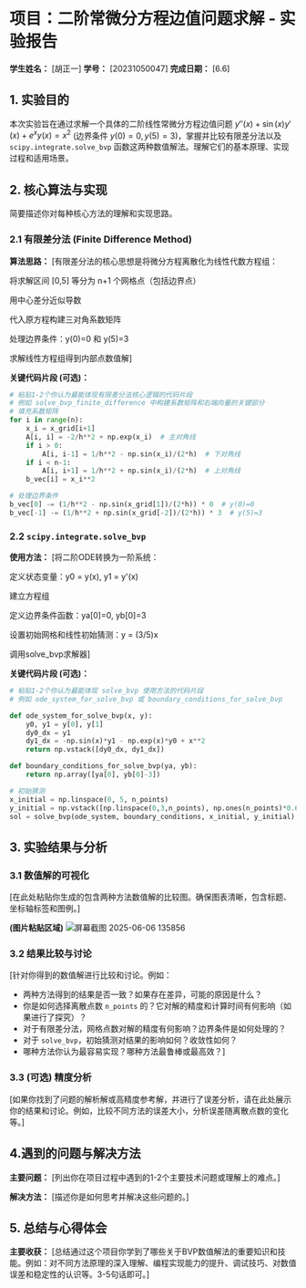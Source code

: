 # 项目：二阶常微分方程边值问题求解 - 实验报告

**学生姓名：** [胡正一]
**学号：** [20231050047]
**完成日期：** [6.6]

## 1. 实验目的

本次实验旨在通过求解一个具体的二阶线性常微分方程边值问题 $y''(x) + \sin(x) y'(x) + e^x y(x) = x^2$ (边界条件 $y(0)=0, y(5)=3$)，掌握并比较有限差分法以及 `scipy.integrate.solve_bvp` 函数这两种数值解法。理解它们的基本原理、实现过程和适用场景。

## 2. 核心算法与实现

简要描述你对每种核心方法的理解和实现思路。

### 2.1 有限差分法 (Finite Difference Method)

**算法思路：**
[有限差分法的核心思想是将微分方程离散化为线性代数方程组：

将求解区间 [0,5] 等分为 n+1 个网格点（包括边界点）

用中心差分近似导数

代入原方程构建三对角系数矩阵

处理边界条件：y(0)=0 和 y(5)=3

求解线性方程组得到内部点数值解]

**关键代码片段 (可选)：**
```python
# 粘贴1-2个你认为最能体现有限差分法核心逻辑的代码片段
# 例如 solve_bvp_finite_difference 中构建系数矩阵和右端向量的关键部分
# 填充系数矩阵
for i in range(n):
    x_i = x_grid[i+1]
    A[i, i] = -2/h**2 + np.exp(x_i)  # 主对角线
    if i > 0:
        A[i, i-1] = 1/h**2 - np.sin(x_i)/(2*h)  # 下对角线
    if i < n-1:
        A[i, i+1] = 1/h**2 + np.sin(x_i)/(2*h)  # 上对角线
    b_vec[i] = x_i**2

# 处理边界条件
b_vec[0] -= (1/h**2 - np.sin(x_grid[1])/(2*h)) * 0  # y(0)=0
b_vec[-1] -= (1/h**2 + np.sin(x_grid[-2])/(2*h)) * 3  # y(5)=3
```

### 2.2 `scipy.integrate.solve_bvp`

**使用方法：**
[将二阶ODE转换为一阶系统：

定义状态变量：y0 = y(x), y1 = y'(x)

建立方程组

定义边界条件函数：ya[0]=0, yb[0]=3

设置初始网格和线性初始猜测：y = (3/5)x

调用solve_bvp求解器]

**关键代码片段 (可选)：**
```python
# 粘贴1-2个你认为最能体现 solve_bvp 使用方法的代码片段
# 例如 ode_system_for_solve_bvp 或 boundary_conditions_for_solve_bvp

def ode_system_for_solve_bvp(x, y):
    y0, y1 = y[0], y[1]
    dy0_dx = y1
    dy1_dx = -np.sin(x)*y1 - np.exp(x)*y0 + x**2
    return np.vstack([dy0_dx, dy1_dx])

def boundary_conditions_for_solve_bvp(ya, yb):
    return np.array([ya[0], yb[0]-3])

# 初始猜测
x_initial = np.linspace(0, 5, n_points)
y_initial = np.vstack([np.linspace(0,3,n_points), np.ones(n_points)*0.6])
sol = solve_bvp(ode_system, boundary_conditions, x_initial, y_initial)
```

## 3. 实验结果与分析

### 3.1 数值解的可视化

[在此处粘贴你生成的包含两种方法数值解的比较图。确保图表清晰，包含标题、坐标轴标签和图例。]

**(图片粘贴区域)**
![屏幕截图 2025-06-06 135856](https://github.com/user-attachments/assets/3fc3907d-5a1d-4d89-839e-2b01b1cd6070)


### 3.2 结果比较与讨论

[针对你得到的数值解进行比较和讨论。例如：
- 两种方法得到的结果是否一致？如果存在差异，可能的原因是什么？
- 你是如何选择离散点数 `n_points` 的？它对解的精度和计算时间有何影响（如果进行了探究）？
- 对于有限差分法，网格点数对解的精度有何影响？边界条件是如何处理的？
- 对于 `solve_bvp`，初始猜测对结果的影响如何？收敛性如何？
- 哪种方法你认为最容易实现？哪种方法最鲁棒或最高效？]

### 3.3 (可选) 精度分析

[如果你找到了问题的解析解或高精度参考解，并进行了误差分析，请在此处展示你的结果和讨论。例如，比较不同方法的误差大小，分析误差随离散点数的变化等。]

## 4.遇到的问题与解决方法

**主要问题：**
[列出你在项目过程中遇到的1-2个主要技术问题或理解上的难点。]

**解决方法：**
[描述你是如何思考并解决这些问题的。]

## 5. 总结与心得体会

**主要收获：**
[总结通过这个项目你学到了哪些关于BVP数值解法的重要知识和技能。例如：对不同方法原理的深入理解、编程实现能力的提升、调试技巧、对数值误差和稳定性的认识等。3-5句话即可。]

